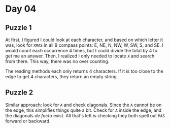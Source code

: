 # Day 04

## Puzzle 1

At first, I figured I could look at each character, and based on which letter it
was, look for `XMAS` in all 8 compass points: E, NE, N, NW, W, SW, S, and SE.  I
would count each occurrence 4 times, but I could divide the total by 4 to get me
an answer.  Then, I realized I only needed to locate `X` and search from there.
This way, there was no over counting.

The reading methods each only returns 4 characters.  If it is too close to the
edge to get 4 characters, they return an empty string.

## Puzzle 2

Similar approach: look for `A` and check diagonals.  Since the `A` cannot be on
the edge, this simplifies things quite a bit.  Check for `A` inside the edge,
and the diagonals _de facto_ exist.  All that's left is checking they both spell
out `MAS` forward or backward.
